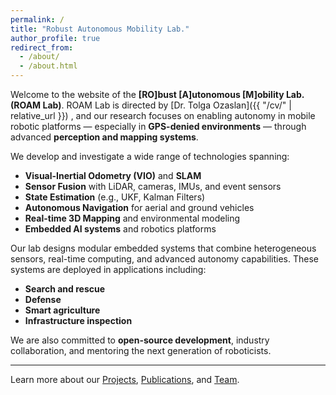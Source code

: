 ```yaml
---
permalink: /
title: "Robust Autonomous Mobility Lab."
author_profile: true
redirect_from: 
  - /about/
  - /about.html
---
```


Welcome to the website of the **[RO]bust [A]utonomous [M]obility Lab. (ROAM Lab)**. 
ROAM Lab is directed by [Dr. Tolga Ozaslan]({{ "/cv/" | relative_url }})
 , and our research focuses on enabling autonomy in mobile robotic platforms — especially in **GPS-denied environments** — through advanced **perception and mapping systems**.

We develop and investigate a wide range of technologies spanning:

- **Visual-Inertial Odometry (VIO)** and **SLAM**
- **Sensor Fusion** with LiDAR, cameras, IMUs, and event sensors
- **State Estimation** (e.g., UKF, Kalman Filters)
- **Autonomous Navigation** for aerial and ground vehicles
- **Real-time 3D Mapping** and environmental modeling
- **Embedded AI systems** and robotics platforms

Our lab designs modular embedded systems that combine heterogeneous sensors, real-time computing, and advanced autonomy capabilities. These systems are deployed in applications including:

- **Search and rescue**
- **Defense**
- **Smart agriculture**
- **Infrastructure inspection**

We are also committed to **open-source development**, industry collaboration, and mentoring the next generation of roboticists.

---

Learn more about our [Projects](/projects/), [Publications](/publications/), and [Team](/team/).
